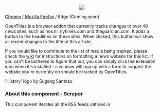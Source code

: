 <p align="center">
 <img src="https://raw.githubusercontent.com/Fdebijl/OpenTitles.Client/master/images/header.png")/>
</p>

[Chrome](https://chrome.google.com/webstore/detail/opentitles/ipcpballelfolmocdhfjijgmbljachog) / [Mozilla Firefox](https://addons.mozilla.org/en-GB/firefox/addon/opentitles/) / Edge (Coming soon)

OpenTitles is a browser addon that currently tracks changes to over 40 news sites, such as nos.nl, nytimes.com and theguardian.com. It adds a button to the headlines on these sites. When clicked, this button will show all recent changes to the title of this article.

If you would like to contribute to the list of media being tracked, please check the [wiki](https://github.com/Fdebijl/OpenTitles.Client/wiki) for instructions on formatting a news website for this list. If you can't be bothered to figure that out, you can simply click the extension icon when it's installed - a window will pop up with a form to suggest the website you're currently on should be tracked by OpenTitles.

'History' logo by Sugeng Santoso

### About this component - Scraper
This component iterates all the RSS feeds defined in 